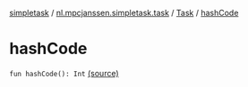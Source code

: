 [simpletask](../../index.md) / [nl.mpcjanssen.simpletask.task](../index.md) / [Task](index.md) / [hashCode](.)

# hashCode

`fun hashCode(): Int` [(source)](https://github.com/mpcjanssen/simpletask-android/blob/master/src/main/java/nl/mpcjanssen/simpletask/task/Task.kt#L358)